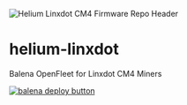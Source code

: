 ![Helium Linxdot CM4 Firmware Repo Header](https://cdn.shopify.com/s/files/1/0071/2281/3001/files/Nebra-Firmware-Github-Header-Linxdot_2x_3ba3915c-403b-44b3-acc8-5992802e53e0.png?v=1672853370)

# helium-linxdot
Balena OpenFleet for Linxdot CM4 Miners

[![balena deploy button](https://www.balena.io/deploy.svg)](https://dashboard.balena-cloud.com/deploy?repoUrl=https://github.com/NebraLtd/helium-linxdot)
